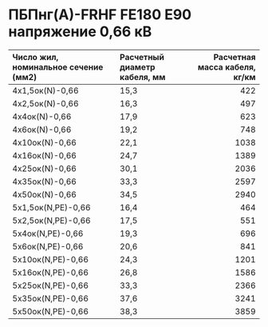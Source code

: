 # ПБПнг(А)-FRHF FE180 E90 напряжение 0,66 кВ

| Число жил, номинальное сечение (мм2)   | Расчетный диаметр кабеля, мм   |   Расчетная масса кабеля, кг/км |
|:---------------------------------------|:-------------------------------|--------------------------------:|
| 4х1,5ок(N)-0,66                        | 15,3                           |                             422 |
| 4х2,5ок(N)-0,66                        | 16,3                           |                             497 |
| 4х4ок(N)-0,66                          | 17,9                           |                             623 |
| 4х6ок(N)-0,66                          | 19,2                           |                             748 |
| 4х10ок(N)-0,66                         | 22,1                           |                            1038 |
| 4х16ок(N)-0,66                         | 24,7                           |                            1389 |
| 4х25ок(N)-0,66                         | 30,1                           |                            2036 |
| 4х35ок(N)-0,66                         | 33,3                           |                            2597 |
| 4х50ок(N)-0,66                         | 34,5                           |                            2940 |
| 5х1,5ок(N,PE)-0,66                     | 16,4                           |                             464 |
| 5х2,5ок(N,PE)-0,66                     | 17,5                           |                             551 |
| 5х4ок(N,PE)-0,66                       | 19,3                           |                             696 |
| 5х6ок(N,PE)-0,66                       | 20,6                           |                             841 |
| 5х10ок(N,PE)-0,66                      | 24,3                           |                            1201 |
| 5х16ок(N,PE)-0,66                      | 26,8                           |                            1586 |
| 5х25ок(N,PE)-0,66                      | 33,3                           |                            2366 |
| 5х35ок(N,PE)-0,66                      | 37,6                           |                            3241 |
| 5х50ок(N,PE)-0,66                      | 38,3                           |                            3859 |